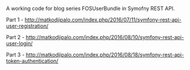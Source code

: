 A working code for blog series FOSUserBundle in Symofny REST API.

Part 1 - http://matkodjipalo.com/index.php/2016/07/11/symfony-rest-api-user-registration/

Part 2 - http://matkodjipalo.com/index.php/2016/08/10/symfony-rest-api-user-login/

Part 3 - http://matkodjipalo.com/index.php/2016/08/18/symfony-rest-api-token-authentication/
